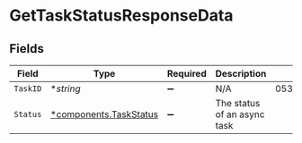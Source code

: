 # GetTaskStatusResponseData


## Fields

| Field                                                                                                                                                            | Type                                                                                                                                                             | Required                                                                                                                                                         | Description                                                                                                                                                      | Example                                                                                                                                                          |
| ---------------------------------------------------------------------------------------------------------------------------------------------------------------- | ---------------------------------------------------------------------------------------------------------------------------------------------------------------- | ---------------------------------------------------------------------------------------------------------------------------------------------------------------- | ---------------------------------------------------------------------------------------------------------------------------------------------------------------- | ---------------------------------------------------------------------------------------------------------------------------------------------------------------- |
| `TaskID`                                                                                                                                                         | **string*                                                                                                                                                        | :heavy_minus_sign:                                                                                                                                               | N/A                                                                                                                                                              | 053f4bde4b933c8ecef23724ecde63b667c1ea21816d56c161c7ec1df6297da4b43109625650e9edf0f42152cc4cc32c8ad57824ac75ba8e05020f827c415559ac1248076a2d72c0a73af0479cca77eb |
| `Status`                                                                                                                                                         | [*components.TaskStatus](../../models/components/taskstatus.md)                                                                                                  | :heavy_minus_sign:                                                                                                                                               | The status of an async task                                                                                                                                      |                                                                                                                                                                  |